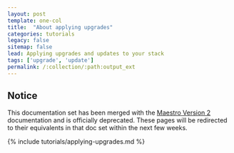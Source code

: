 ```yaml
---
layout: post
template: one-col
title:  "About applying upgrades"
categories: tutorials
legacy: false
sitemap: false
lead: Applying upgrades and updates to your stack
tags: ['upgrade', 'update']
permalink: /:collection/:path:output_ext
---
```


## Notice
<div class="notice notice-warning"><p>This documentation set has been merged with the <a href="/maestro/">Maestro Version 2</a> documentation and is officially deprecated. These pages will be redirected to their equivalents in that doc set within the next few weeks.</p></div>

{% include tutorials/applying-upgrades.md %}